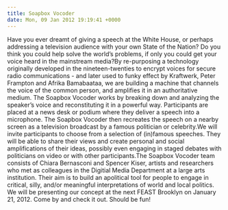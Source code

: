 ```yaml
---
title: Soapbox Vocoder
date: Mon, 09 Jan 2012 19:19:41 +0000
---
```

Have you ever dreamt of giving a speech at the White House, or perhaps addressing a television audience with your own State of the Nation?  Do you think you could help solve the world’s problems, if only you could get your voice heard in the mainstream media?By re-purposing a technology originally developed in the nineteen-twenties to encrypt voices for secure radio communications - and later used to funky effect by Kraftwerk, Peter Frampton and Afrika Bamabaataa, we are building a machine that channels the voice of the common person, and amplifies it in an authoritative medium.   The Soapbox Vocoder works by breaking down and analyzing the speaker’s voice and reconstituting it in a powerful way.  Participants are placed at a news desk or podium where they deliver a speech into a microphone.  The Soapbox Vocoder then recreates the speech on a nearby screen as a television broadcast by a famous politician or celebrity.We will invite participants to choose from a selection of (in)famous speeches. They will be able to share their views and create personal and social amplifications of their ideas, possibly even engaging in staged debates with politicians on video or with other participants.The Soapbox Vocoder team consists of Chiara Bernasconi and Spencer Kiser, artists and researchers who met as colleagues in the Digitial Media Department at a large arts institution.  Their aim is to build an apolitical tool for people to engage in critical, silly, and/or meaningful interpretations of world and local politics. We will be presenting our concept at the next FEAST Brooklyn on January 21, 2012.  Come by and check it out.  Should be fun!